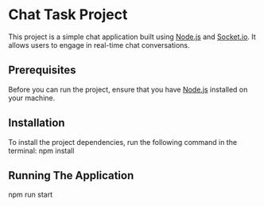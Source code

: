 # Chat Task Project

This project is a simple chat application built using [Node.js](https://nodejs.org/) and [Socket.io](https://socket.io/). It allows users to engage in real-time chat conversations.

## Prerequisites

Before you can run the project, ensure that you have [Node.js](https://nodejs.org/) installed on your machine.

## Installation

To install the project dependencies, run the following command in the terminal:
npm install

## Running The Application
npm run start 
